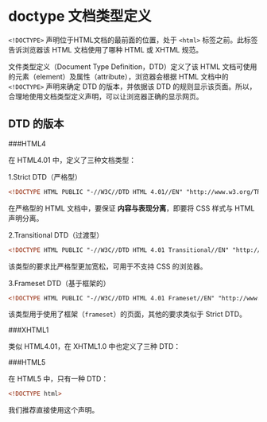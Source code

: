 doctype 文档类型定义
====

`<!DOCTYPE>` 声明位于HTML文档的最前面的位置，处于 `<html>` 标签之前。此标签告诉浏览器该 HTML 文档使用了哪种 HTML 或 XHTML 规范。

文件类型定义（Document Type Definition，DTD）定义了该 HTML 文档可使用的元素（element）及属性（attribute），浏览器会根据 HTML 文档中的 `<!DOCTYPE>` 声明来确定 DTD 的版本，并依据该 DTD 的规则显示该页面。所以，合理地使用文档类型定义声明，可以让浏览器正确的显示网页。

DTD 的版本
--------

###HTML4

在 HTML4.01 中，定义了三种文档类型：

1.Strict DTD（严格型）

```html
<!DOCTYPE HTML PUBLIC "-//W3C//DTD HTML 4.01//EN" "http://www.w3.org/TR/html4/strict.dtd">
```

在严格型的 HTML 文档中，要保证 __内容与表现分离__，即要将 CSS 样式与 HTML 声明分离。

2.Transitional DTD（过渡型）

```html
<!DOCTYPE HTML PUBLIC "-//W3C//DTD HTML 4.01 Transitional//EN" "http://www.w3.org/TR/html4/loose.dtd">
```

该类型的要求比严格型更加宽松，可用于不支持 CSS 的浏览器。

3.Frameset DTD（基于框架的）

```html
<!DOCTYPE HTML PUBLIC "-//W3C//DTD HTML 4.01 Frameset//EN" "http://www.w3.org/TR/html4/frameset.dtd">
```

该类型用于使用了框架（`frameset`）的页面，其他的要求类似于 Strict DTD。

###XHTML1

类似 HTML4.01，在 XHTML1.0 中也定义了三种 DTD：

###HTML5

在 HTML5 中，只有一种 DTD：

```html
<!DOCTYPE html>
```

我们推荐直接使用这个声明。
